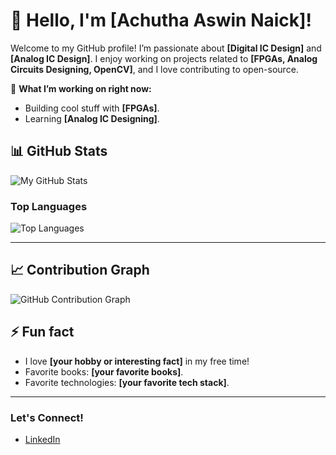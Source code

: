 # 👋 Hello, I'm [Achutha Aswin Naick]!

Welcome to my GitHub profile! I’m passionate about **[Digital IC Design]** and **[Analog IC Design]**. I enjoy working on projects related to **[FPGAs, Analog Circuits Designing, OpenCV]**, and I love contributing to open-source.

🚀 **What I’m working on right now:**
- Building cool stuff with **[FPGAs]**.
- Learning **[Analog IC Designing]**.


## 📊 GitHub Stats
![My GitHub Stats](https://github-readme-stats.vercel.app/api?username=aswin2good&show_icons=true&count_private=true&hide=prs&hide_title=true&theme=radical)

### Top Languages
![Top Languages](https://github-readme-stats.vercel.app/api/top-langs/?username=aswin2good&layout=compact&theme=radical)

---

## 📈 Contribution Graph
![GitHub Contribution Graph](https://activity-graph.herokuapp.com/graph?username=aswin2good&theme=react-dark)

## ⚡ Fun fact
- I love **[your hobby or interesting fact]** in my free time!
- Favorite books: **[your favorite books]**.
- Favorite technologies: **[your favorite tech stack]**.

---

### Let's Connect! 
- [LinkedIn]([https://](https://www.linkedin.com/in/aswinsilicon/))



<!--
**aswin2good/aswin2good** is a ✨ _special_ ✨ repository because its `README.md` (this file) appears on your GitHub profile.

Here are some ideas to get you started:

- 🔭 I’m currently working on ...
- 🌱 I’m currently learning ...
- 👯 I’m looking to collaborate on ...
- 🤔 I’m looking for help with ...
- 💬 Ask me about ...
- 📫 How to reach me: ...
- 😄 Pronouns: ...
- ⚡ Fun fact: ...
-->

  

